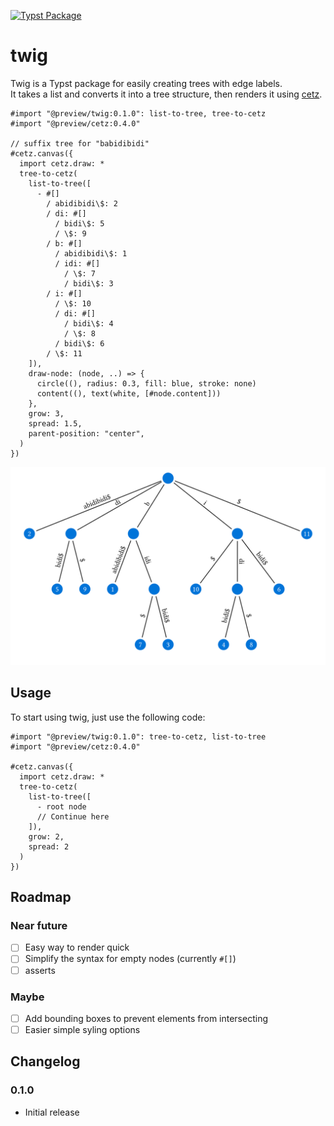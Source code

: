 [![Typst Package](https://img.shields.io/badge/dynamic/toml?url=https%3A%2F%2Fraw.githubusercontent.com%2FQuantumRange%2Ftwig%2Frefs%2Fheads%2Fmain%2Ftypst.toml&query=package.version&prefix=v&logo=typst&label=package&color=239DAD)](https://typst.app/universe/package/twig)

# twig

Twig is a Typst package for easily creating trees with edge labels.  
It takes a list and converts it into a tree structure, then renders it using [cetz](https://typst.app/universe/package/cetz).  

```typ
#import "@preview/twig:0.1.0": list-to-tree, tree-to-cetz
#import "@preview/cetz:0.4.0"

// suffix tree for "babidibidi"
#cetz.canvas({
  import cetz.draw: *
  tree-to-cetz(
    list-to-tree([
      - #[]
        / abidibidi\$: 2
        / di: #[]
          / bidi\$: 5
          / \$: 9
        / b: #[]
          / abidibidi\$: 1
          / idi: #[]
            / \$: 7
            / bidi\$: 3
        / i: #[]
          / \$: 10
          / di: #[]
            / bidi\$: 4
            / \$: 8
          / bidi\$: 6
        / \$: 11
    ]),
    draw-node: (node, ..) => {
      circle((), radius: 0.3, fill: blue, stroke: none)
      content((), text(white, [#node.content]))
    },
    grow: 3,
    spread: 1.5,
    parent-position: "center",
  )
})
```

![twig to draw suffix tree](assets/image.png)

## Usage

To start using twig, just use the following code:

```typ
#import "@preview/twig:0.1.0": tree-to-cetz, list-to-tree
#import "@preview/cetz:0.4.0"

#cetz.canvas({
  import cetz.draw: *
  tree-to-cetz(
    list-to-tree([
      - root node
      // Continue here
    ]),
    grow: 2,
    spread: 2
  )
})
```

## Roadmap

### Near future
- [ ] Easy way to render quick
- [ ] Simplify the syntax for empty nodes (currently `#[]`)
- [ ] asserts

### Maybe
- [ ] Add bounding boxes to prevent elements from intersecting
- [ ] Easier simple syling options

## Changelog

### 0.1.0

- Initial release
